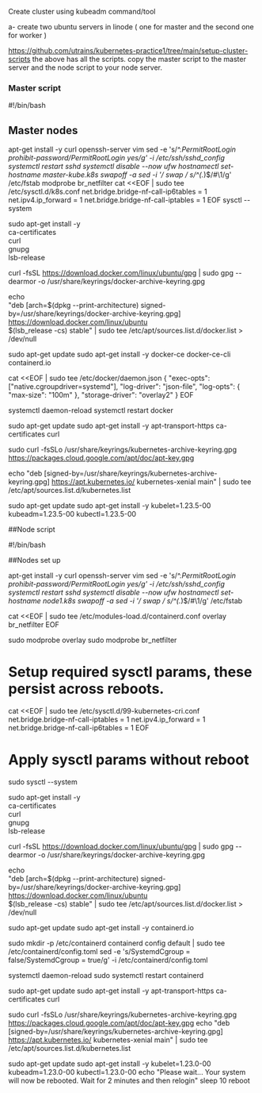 Create cluster using kubeadm command/tool

a- create two ubuntu servers in linode ( one for master and the second one for worker )

https://github.com/utrains/kubernetes-practice1/tree/main/setup-cluster-scripts
the above has all the scripts.
copy the master script to the master server and the node script to your node server.

### Master script 
#!/bin/bash

## Master nodes
apt-get install -y curl openssh-server vim 
sed -e 's/^.*PermitRootLogin prohibit-password/PermitRootLogin yes/g' -i  /etc/ssh/sshd_config
systemctl restart sshd 
systemctl disable --now ufw
hostnamectl set-hostname master-kube.k8s
swapoff -a
sed -i '/ swap / s/^\(.*\)$/#\1/g' /etc/fstab
modprobe br_netfilter
cat <<EOF | sudo tee /etc/sysctl.d/k8s.conf
net.bridge.bridge-nf-call-ip6tables = 1
net.ipv4.ip_forward                 = 1
net.bridge.bridge-nf-call-iptables = 1
EOF
sysctl --system

sudo apt-get install -y \
    ca-certificates \
    curl \
    gnupg \
    lsb-release

 curl -fsSL https://download.docker.com/linux/ubuntu/gpg | sudo gpg --dearmor -o /usr/share/keyrings/docker-archive-keyring.gpg

echo \
  "deb [arch=$(dpkg --print-architecture) signed-by=/usr/share/keyrings/docker-archive-keyring.gpg] https://download.docker.com/linux/ubuntu \
  $(lsb_release -cs) stable" | sudo tee /etc/apt/sources.list.d/docker.list > /dev/null

sudo apt-get update
sudo apt-get install -y docker-ce docker-ce-cli containerd.io

cat <<EOF | sudo tee /etc/docker/daemon.json
{
  "exec-opts": ["native.cgroupdriver=systemd"],
  "log-driver": "json-file",
  "log-opts": {
    "max-size": "100m"
  },
  "storage-driver": "overlay2"
}
EOF

systemctl daemon-reload
systemctl restart docker

sudo apt-get update
sudo apt-get install -y apt-transport-https ca-certificates curl

sudo curl -fsSLo /usr/share/keyrings/kubernetes-archive-keyring.gpg https://packages.cloud.google.com/apt/doc/apt-key.gpg


echo "deb [signed-by=/usr/share/keyrings/kubernetes-archive-keyring.gpg] https://apt.kubernetes.io/ kubernetes-xenial main" | sudo tee /etc/apt/sources.list.d/kubernetes.list

sudo apt-get update
sudo apt-get install -y kubelet=1.23.5-00  kubeadm=1.23.5-00  kubectl=1.23.5-00 


##Node script 

#!/bin/bash

##Nodes set up

apt-get install -y curl openssh-server vim 
sed -e 's/^.*PermitRootLogin prohibit-password/PermitRootLogin yes/g' -i  /etc/ssh/sshd_config
systemctl restart sshd 
systemctl disable --now ufw
hostnamectl set-hostname node1.k8s
swapoff -a
sed -i '/ swap / s/^\(.*\)$/#\1/g' /etc/fstab

cat <<EOF | sudo tee /etc/modules-load.d/containerd.conf
overlay
br_netfilter
EOF

sudo modprobe overlay
sudo modprobe br_netfilter

# Setup required sysctl params, these persist across reboots.
cat <<EOF | sudo tee /etc/sysctl.d/99-kubernetes-cri.conf
net.bridge.bridge-nf-call-iptables  = 1
net.ipv4.ip_forward                 = 1
net.bridge.bridge-nf-call-ip6tables = 1
EOF

# Apply sysctl params without reboot
sudo sysctl --system

sudo apt-get install -y \
    ca-certificates \
    curl \
    gnupg \
    lsb-release

 curl -fsSL https://download.docker.com/linux/ubuntu/gpg | sudo gpg --dearmor -o /usr/share/keyrings/docker-archive-keyring.gpg

echo \
  "deb [arch=$(dpkg --print-architecture) signed-by=/usr/share/keyrings/docker-archive-keyring.gpg] https://download.docker.com/linux/ubuntu \
  $(lsb_release -cs) stable" | sudo tee /etc/apt/sources.list.d/docker.list > /dev/null

sudo apt-get update
 sudo apt-get install -y  containerd.io

sudo mkdir -p /etc/containerd
containerd config default | sudo tee /etc/containerd/config.toml
sed -e 's/SystemdCgroup = false/SystemdCgroup = true/g' -i /etc/containerd/config.toml

systemctl daemon-reload
sudo systemctl restart containerd

sudo apt-get update
sudo apt-get install -y apt-transport-https ca-certificates curl

sudo curl -fsSLo /usr/share/keyrings/kubernetes-archive-keyring.gpg https://packages.cloud.google.com/apt/doc/apt-key.gpg
echo "deb [signed-by=/usr/share/keyrings/kubernetes-archive-keyring.gpg] https://apt.kubernetes.io/ kubernetes-xenial main" | sudo tee /etc/apt/sources.list.d/kubernetes.list

sudo apt-get update
sudo apt-get install -y kubelet=1.23.0-00  kubeadm=1.23.0-00  kubectl=1.23.0-00 
echo "Please wait... Your system will now be rebooted. Wait for 2 minutes and then relogin"
sleep 10
reboot

